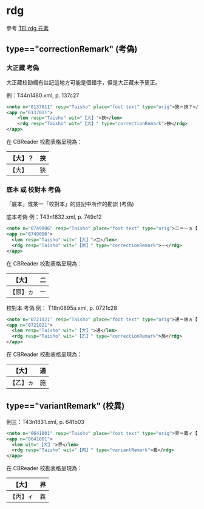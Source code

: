 # rdg

參考 [TEI rdg 元素](http://www.tei-c.org/release/doc/tei-p5-doc/zh-TW/html/ref-rdg.html)

## type=="correctionRemark" (考偽)

### 大正藏 考偽

大正藏校勘欄有註記這地方可能是個錯字，但是大正藏未予更正。

例：T44n1480.xml, p. 137c27

```xml
<note n="0137011" resp="Taisho" place="foot text" type="orig">狹＝挾？</note>
<app n="0137011">
	<lem resp="Taisho" wit="【大】">狹</lem>
	<rdg resp="Taisho" wit="【大】" type="correctionRemark">挾</rdg>
</app>
```

在 CBReader 校勘表格呈現為：

【大】？ | 挾 
------- | ------
【大】 | 狹

### 底本 或 校對本 考偽

「底本」或某一「校對本」的註記中所作的勘誤 (考偽)

底本考偽 例：T43n1832.xml, p. 749c12

```xml
<note n="0749006" resp="Taisho" place="foot text" type="orig">二＝一ヵ【原】</note>
<app n="0749006">
  <lem resp="Taisho" wit="【大】">二</lem>
  <rdg resp="Taisho" wit="【原】" type="correctionRemark">一</rdg>
</app>
```

在 CBReader 校勘表格呈現為：

【大】 | 二
----- | ----
【原】ヵ | 一

校對本 考偽 例： T18n0895a.xml, p. 0721c28

```xml
<note n="0721021" resp="Taisho" place="foot text" type="orig">通＝施ヵ【乙】</note>
<app n="0721021">
  <lem resp="Taisho" wit="【大】">通</lem>
  <rdg resp="Taisho" wit="【乙】" type="correctionRemark">施</rdg>
</app>
```

在 CBReader 校勘表格呈現為：

【大】 | 通
----- | ----
【乙】ヵ | 施

## type=="variantRemark" (校異)

例三：T43n1831.xml, p. 641b03

```xml
<note n="0641001" resp="Taisho" place="foot text" type="orig">界＝義ィ【丙】</note>
<app n="0641001">
  <lem wit="【大】">界</lem>
  <rdg resp="Taisho" wit="【丙】" type="variantRemark">義</rdg>
</app>
```

在 CBReader 校勘表格呈現為：

【大】 | 界
----- | ----
【丙】ィ | 義
